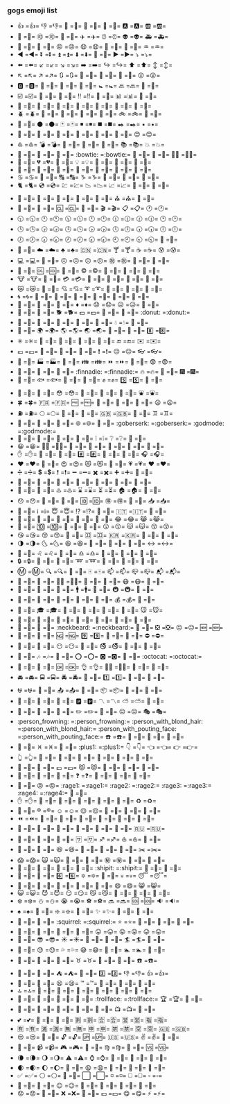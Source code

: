### gogs emoji list
 -  :+1: =:+1:= :-1: =:-1:= :100: =:100:= :1234: =:1234:= :8ball: =:8ball:= :a: =:a:= :ab: =:ab:=
 -  :abcd: =:abcd:= :accept: =:accept:= :aerial_tramway: =:aerial_tramway:= :airplane: =:airplane:= :alarm_clock: =:alarm_clock:= :alien: =:alien:= :ambulance: =:ambulance:=
 -  :angel: =:angel:= :anger: =:anger:= :angry: =:angry:= :anguished: =:anguished:= :ant: =:ant:= :apple: =:apple:= :aquarius: =:aquarius:=
 -  :arrow_backward: =:arrow_backward:= :arrow_double_down: =:arrow_double_down:= :arrow_double_up: =:arrow_double_up:= :arrow_down: =:arrow_down:= :arrow_down_small: =:arrow_down_small:= :arrow_forward: =:arrow_forward:= :arrow_heading_down: =:arrow_heading_down:=
 -  :arrow_left: =:arrow_left:= :arrow_lower_left: =:arrow_lower_left:= :arrow_lower_right: =:arrow_lower_right:= :arrow_right: =:arrow_right:= :arrow_right_hook: =:arrow_right_hook:= :arrow_up: =:arrow_up:= :arrow_up_down: =:arrow_up_down:=
 -  :arrow_upper_left: =:arrow_upper_left:= :arrow_upper_right: =:arrow_upper_right:= :arrows_clockwise: =:arrows_clockwise:= :arrows_counterclockwise: =:arrows_counterclockwise:= :art: =:art:= :articulated_lorry: =:articulated_lorry:= :astonished: =:astonished:=
 -  :b: =:b:= :baby: =:baby:= :baby_bottle: =:baby_bottle:= :baby_chick: =:baby_chick:= :baby_symbol: =:baby_symbol:= :back: =:back:= :baggage_claim: =:baggage_claim:=
 -  :ballot_box_with_check: =:ballot_box_with_check:= :bamboo: =:bamboo:= :banana: =:banana:= :bangbang: =:bangbang:= :bank: =:bank:= :bar_chart: =:bar_chart:= :barber: =:barber:=
 -  :basketball: =:basketball:= :bath: =:bath:= :bathtub: =:bathtub:= :battery: =:battery:= :bear: =:bear:= :bee: =:bee:= :beer: =:beer:=
 -  :beetle: =:beetle:= :beginner: =:beginner:= :bell: =:bell:= :bento: =:bento:= :bicyclist: =:bicyclist:= :bike: =:bike:= :bikini: =:bikini:=
 -  :birthday: =:birthday:= :black_circle: =:black_circle:= :black_joker: =:black_joker:= :black_medium_small_square: =:black_medium_small_square:= :black_medium_square: =:black_medium_square:= :black_nib: =:black_nib:= :black_small_square: =:black_small_square:=
 -  :black_square_button: =:black_square_button:= :blossom: =:blossom:= :blowfish: =:blowfish:= :blue_book: =:blue_book:= :blue_car: =:blue_car:= :blue_heart: =:blue_heart:= :blush: =:blush:=
 -  :boat: =:boat:= :bomb: =:bomb:= :book: =:book:= :bookmark: =:bookmark:= :bookmark_tabs: =:bookmark_tabs:= :books: =:books:= :boom: =:boom:=
 -  :bouquet: =:bouquet:= :bow: =:bow:= :bowling: =:bowling:= :bowtie: =:bowtie:= :boy: =:boy:= :bread: =:bread:= :bride_with_veil: =:bride_with_veil:=
 -  :briefcase: =:briefcase:= :broken_heart: =:broken_heart:= :bug: =:bug:= :bulb: =:bulb:= :bullettrain_front: =:bullettrain_front:= :bullettrain_side: =:bullettrain_side:= :bus: =:bus:=
 -  :bust_in_silhouette: =:bust_in_silhouette:= :busts_in_silhouette: =:busts_in_silhouette:= :cactus: =:cactus:= :cake: =:cake:= :calendar: =:calendar:= :calling: =:calling:= :camel: =:camel:=
 -  :cancer: =:cancer:= :candy: =:candy:= :capital_abcd: =:capital_abcd:= :capricorn: =:capricorn:= :car: =:car:= :card_index: =:card_index:= :carousel_horse: =:carousel_horse:=
 -  :cat2: =:cat2:= :cd: =:cd:= :chart: =:chart:= :chart_with_downwards_trend: =:chart_with_downwards_trend:= :chart_with_upwards_trend: =:chart_with_upwards_trend:= :checkered_flag: =:checkered_flag:= :cherries: =:cherries:=
 -  :chestnut: =:chestnut:= :chicken: =:chicken:= :children_crossing: =:children_crossing:= :chocolate_bar: =:chocolate_bar:= :christmas_tree: =:christmas_tree:= :church: =:church:= :cinema: =:cinema:=
 -  :city_sunrise: =:city_sunrise:= :city_sunset: =:city_sunset:= :cl: =:cl:= :clap: =:clap:= :clapper: =:clapper:= :clipboard: =:clipboard:= :clock1: =:clock1:=
 -  :clock1030: =:clock1030:= :clock11: =:clock11:= :clock1130: =:clock1130:= :clock12: =:clock12:= :clock1230: =:clock1230:= :clock130: =:clock130:= :clock2: =:clock2:=
 -  :clock3: =:clock3:= :clock330: =:clock330:= :clock4: =:clock4:= :clock430: =:clock430:= :clock5: =:clock5:= :clock530: =:clock530:= :clock6: =:clock6:=
 -  :clock7: =:clock7:= :clock730: =:clock730:= :clock8: =:clock8:= :clock830: =:clock830:= :clock9: =:clock9:= :clock930: =:clock930:= :closed_book: =:closed_book:=
 -  :closed_umbrella: =:closed_umbrella:= :cloud: =:cloud:= :clubs: =:clubs:= :cn: =:cn:= :cocktail: =:cocktail:= :coffee: =:coffee:= :cold_sweat: =:cold_sweat:=
 -  :computer: =:computer:= :confetti_ball: =:confetti_ball:= :confounded: =:confounded:= :confused: =:confused:= :congratulations: =:congratulations:= :construction: =:construction:= :construction_worker: =:construction_worker:=
 -  :cookie: =:cookie:= :cool: =:cool:= :cop: =:cop:= :copyright: =:copyright:= :corn: =:corn:= :couple: =:couple:= :couple_with_heart: =:couple_with_heart:=
 -  :cow: =:cow:= :cow2: =:cow2:= :credit_card: =:credit_card:= :crescent_moon: =:crescent_moon:= :crocodile: =:crocodile:= :crossed_flags: =:crossed_flags:= :crown: =:crown:=
 -  :crying_cat_face: =:crying_cat_face:= :crystal_ball: =:crystal_ball:= :cupid: =:cupid:= :curly_loop: =:curly_loop:= :currency_exchange: =:currency_exchange:= :curry: =:curry:= :custard: =:custard:=
 -  :cyclone: =:cyclone:= :dancer: =:dancer:= :dancers: =:dancers:= :dango: =:dango:= :dart: =:dart:= :dash: =:dash:= :date: =:date:=
 -  :deciduous_tree: =:deciduous_tree:= :department_store: =:department_store:= :diamond_shape_with_a_dot_inside: =:diamond_shape_with_a_dot_inside:= :diamonds: =:diamonds:= :disappointed: =:disappointed:= :disappointed_relieved: =:disappointed_relieved:= :dizzy: =:dizzy:=
 -  :do_not_litter: =:do_not_litter:= :dog: =:dog:= :dog2: =:dog2:= :dollar: =:dollar:= :dolls: =:dolls:= :dolphin: =:dolphin:= :donut: =:donut:=
 -  :doughnut: =:doughnut:= :dragon: =:dragon:= :dragon_face: =:dragon_face:= :dress: =:dress:= :dromedary_camel: =:dromedary_camel:= :droplet: =:droplet:= :dvd: =:dvd:=
 -  :ear_of_rice: =:ear_of_rice:= :earth_africa: =:earth_africa:= :earth_americas: =:earth_americas:= :earth_asia: =:earth_asia:= :egg: =:egg:= :eggplant: =:eggplant:= :eight: =:eight:=
 -  :eight_spoked_asterisk: =:eight_spoked_asterisk:= :electric_plug: =:electric_plug:= :elephant: =:elephant:= :email: =:email:= :e-mail: =:e-mail:= :end: =:end:= :envelope: =:envelope:=
 -  :euro: =:euro:= :european_castle: =:european_castle:= :european_post_office: =:european_post_office:= :evergreen_tree: =:evergreen_tree:= :exclamation: =:exclamation:= :expressionless: =:expressionless:= :eyeglasses: =:eyeglasses:=
 -  :facepunch: =:facepunch:= :factory: =:factory:= :fallen_leaf: =:fallen_leaf:= :family: =:family:= :fast_forward: =:fast_forward:= :fax: =:fax:= :fearful: =:fearful:=
 -  :feet: =:feet:= :ferris_wheel: =:ferris_wheel:= :file_folder: =:file_folder:= :finnadie: =:finnadie:= :fire: =:fire:= :fire_engine: =:fire_engine:= :fireworks: =:fireworks:=
 -  :first_quarter_moon_with_face: =:first_quarter_moon_with_face:= :fish: =:fish:= :fish_cake: =:fish_cake:= :fishing_pole_and_fish: =:fishing_pole_and_fish:= :fist: =:fist:= :five: =:five:= :flags: =:flags:=
 -  :floppy_disk: =:floppy_disk:= :flower_playing_cards: =:flower_playing_cards:= :flushed: =:flushed:= :foggy: =:foggy:= :football: =:football:= :fork_and_knife: =:fork_and_knife:= :fountain: =:fountain:=
 -  :four_leaf_clover: =:four_leaf_clover:= :fr: =:fr:= :free: =:free:= :fried_shrimp: =:fried_shrimp:= :fries: =:fries:= :frog: =:frog:= :frowning: =:frowning:=
 -  :fuelpump: =:fuelpump:= :full_moon: =:full_moon:= :full_moon_with_face: =:full_moon_with_face:= :game_die: =:game_die:= :gb: =:gb:= :gem: =:gem:= :gemini: =:gemini:=
 -  :gift: =:gift:= :gift_heart: =:gift_heart:= :girl: =:girl:= :globe_with_meridians: =:globe_with_meridians:= :goat: =:goat:= :goberserk: =:goberserk:= :godmode: =:godmode:=
 -  :grapes: =:grapes:= :green_apple: =:green_apple:= :green_book: =:green_book:= :green_heart: =:green_heart:= :grey_exclamation: =:grey_exclamation:= :grey_question: =:grey_question:= :grimacing: =:grimacing:=
 -  :grinning: =:grinning:= :guardsman: =:guardsman:= :guitar: =:guitar:= :gun: =:gun:= :haircut: =:haircut:= :hamburger: =:hamburger:= :hammer: =:hammer:=
 -  :hand: =:hand:= :handbag: =:handbag:= :hankey: =:hankey:= :hash: =:hash:= :hatched_chick: =:hatched_chick:= :hatching_chick: =:hatching_chick:= :headphones: =:headphones:=
 -  :heart: =:heart:= :heart_decoration: =:heart_decoration:= :heart_eyes: =:heart_eyes:= :heart_eyes_cat: =:heart_eyes_cat:= :heartbeat: =:heartbeat:= :heartpulse: =:heartpulse:= :hearts: =:hearts:=
 -  :heavy_division_sign: =:heavy_division_sign:= :heavy_dollar_sign: =:heavy_dollar_sign:= :heavy_exclamation_mark: =:heavy_exclamation_mark:= :heavy_minus_sign: =:heavy_minus_sign:= :heavy_multiplication_x: =:heavy_multiplication_x:= :heavy_plus_sign: =:heavy_plus_sign:= :helicopter: =:helicopter:=
 -  :hibiscus: =:hibiscus:= :high_brightness: =:high_brightness:= :high_heel: =:high_heel:= :hocho: =:hocho:= :honey_pot: =:honey_pot:= :honeybee: =:honeybee:= :horse: =:horse:=
 -  :hospital: =:hospital:= :hotel: =:hotel:= :hotsprings: =:hotsprings:= :hourglass: =:hourglass:= :hourglass_flowing_sand: =:hourglass_flowing_sand:= :house: =:house:= :house_with_garden: =:house_with_garden:=
 -  :hushed: =:hushed:= :ice_cream: =:ice_cream:= :icecream: =:icecream:= :id: =:id:= :ideograph_advantage: =:ideograph_advantage:= :imp: =:imp:= :inbox_tray: =:inbox_tray:=
 -  :information_desk_person: =:information_desk_person:= :information_source: =:information_source:= :innocent: =:innocent:= :interrobang: =:interrobang:= :iphone: =:iphone:= :it: =:it:= :izakaya_lantern: =:izakaya_lantern:=
 -  :japan: =:japan:= :japanese_castle: =:japanese_castle:= :japanese_goblin: =:japanese_goblin:= :japanese_ogre: =:japanese_ogre:= :jeans: =:jeans:= :joy: =:joy:= :joy_cat: =:joy_cat:=
 -  :key: =:key:= :keycap_ten: =:keycap_ten:= :kimono: =:kimono:= :kiss: =:kiss:= :kissing: =:kissing:= :kissing_cat: =:kissing_cat:= :kissing_closed_eyes: =:kissing_closed_eyes:=
 -  :kissing_heart: =:kissing_heart:= :kissing_smiling_eyes: =:kissing_smiling_eyes:= :koala: =:koala:= :koko: =:koko:= :kr: =:kr:= :large_blue_circle: =:large_blue_circle:= :large_blue_diamond: =:large_blue_diamond:=
 -  :last_quarter_moon: =:last_quarter_moon:= :last_quarter_moon_with_face: =:last_quarter_moon_with_face:= :laughing: =:laughing:= :leaves: =:leaves:= :ledger: =:ledger:= :left_luggage: =:left_luggage:= :left_right_arrow: =:left_right_arrow:=
 -  :lemon: =:lemon:= :leo: =:leo:= :leopard: =:leopard:= :libra: =:libra:= :light_rail: =:light_rail:= :link: =:link:= :lips: =:lips:=
 -  :lock: =:lock:= :lock_with_ink_pen: =:lock_with_ink_pen:= :lollipop: =:lollipop:= :loop: =:loop:= :loudspeaker: =:loudspeaker:= :love_hotel: =:love_hotel:= :love_letter: =:love_letter:=
 -  :m: =:m:= :mag: =:mag:= :mag_right: =:mag_right:= :mahjong: =:mahjong:= :mailbox: =:mailbox:= :mailbox_closed: =:mailbox_closed:= :mailbox_with_mail: =:mailbox_with_mail:=
 -  :man: =:man:= :man_with_gua_pi_mao: =:man_with_gua_pi_mao:= :man_with_turban: =:man_with_turban:= :mans_shoe: =:mans_shoe:= :maple_leaf: =:maple_leaf:= :mask: =:mask:= :massage: =:massage:=
 -  :mega: =:mega:= :melon: =:melon:= :memo: =:memo:= :mens: =:mens:= :metal: =:metal:= :metro: =:metro:= :microphone: =:microphone:=
 -  :milky_way: =:milky_way:= :minibus: =:minibus:= :minidisc: =:minidisc:= :mobile_phone_off: =:mobile_phone_off:= :money_with_wings: =:money_with_wings:= :moneybag: =:moneybag:= :monkey: =:monkey:=
 -  :monorail: =:monorail:= :mortar_board: =:mortar_board:= :mount_fuji: =:mount_fuji:= :mountain_bicyclist: =:mountain_bicyclist:= :mountain_cableway: =:mountain_cableway:= :mountain_railway: =:mountain_railway:= :mouse: =:mouse:=
 -  :movie_camera: =:movie_camera:= :moyai: =:moyai:= :muscle: =:muscle:= :mushroom: =:mushroom:= :musical_keyboard: =:musical_keyboard:= :musical_note: =:musical_note:= :musical_score: =:musical_score:=
 -  :nail_care: =:nail_care:= :name_badge: =:name_badge:= :neckbeard: =:neckbeard:= :necktie: =:necktie:= :negative_squared_cross_mark: =:negative_squared_cross_mark:= :neutral_face: =:neutral_face:= :new: =:new:=
 -  :new_moon_with_face: =:new_moon_with_face:= :newspaper: =:newspaper:= :ng: =:ng:= :nine: =:nine:= :no_bell: =:no_bell:= :no_bicycles: =:no_bicycles:= :no_entry: =:no_entry:=
 -  :no_good: =:no_good:= :no_mobile_phones: =:no_mobile_phones:= :no_mouth: =:no_mouth:= :no_pedestrians: =:no_pedestrians:= :no_smoking: =:no_smoking:= :non-potable_water: =:non-potable_water:= :nose: =:nose:=
 -  :notebook_with_decorative_cover: =:notebook_with_decorative_cover:= :notes: =:notes:= :nut_and_bolt: =:nut_and_bolt:= :o: =:o:= :o2: =:o2:= :ocean: =:ocean:= :octocat: =:octocat:=
 -  :oden: =:oden:= :office: =:office:= :ok: =:ok:= :ok_hand: =:ok_hand:= :ok_woman: =:ok_woman:= :older_man: =:older_man:= :older_woman: =:older_woman:=
 -  :oncoming_automobile: =:oncoming_automobile:= :oncoming_bus: =:oncoming_bus:= :oncoming_police_car: =:oncoming_police_car:= :oncoming_taxi: =:oncoming_taxi:= :one: =:one:= :open_file_folder: =:open_file_folder:= :open_hands: =:open_hands:=
 -  :ophiuchus: =:ophiuchus:= :orange_book: =:orange_book:= :outbox_tray: =:outbox_tray:= :ox: =:ox:= :package: =:package:= :page_facing_up: =:page_facing_up:= :page_with_curl: =:page_with_curl:=
 -  :palm_tree: =:palm_tree:= :panda_face: =:panda_face:= :paperclip: =:paperclip:= :parking: =:parking:= :part_alternation_mark: =:part_alternation_mark:= :partly_sunny: =:partly_sunny:= :passport_control: =:passport_control:=
 -  :peach: =:peach:= :pear: =:pear:= :pencil: =:pencil:= :pencil2: =:pencil2:= :penguin: =:penguin:= :pensive: =:pensive:= :performing_arts: =:performing_arts:=
 -  :person_frowning: =:person_frowning:= :person_with_blond_hair: =:person_with_blond_hair:= :person_with_pouting_face: =:person_with_pouting_face:= :phone: =:phone:= :pig: =:pig:= :pig_nose: =:pig_nose:= :pig2: =:pig2:=
 -  :pineapple: =:pineapple:= :pisces: =:pisces:= :pizza: =:pizza:= :plus1: =:plus1:= :point_down: =:point_down:= :point_left: =:point_left:= :point_right: =:point_right:=
 -  :point_up_2: =:point_up_2:= :police_car: =:police_car:= :poodle: =:poodle:= :poop: =:poop:= :post_office: =:post_office:= :postal_horn: =:postal_horn:= :postbox: =:postbox:=
 -  :pouch: =:pouch:= :poultry_leg: =:poultry_leg:= :pound: =:pound:= :pouting_cat: =:pouting_cat:= :pray: =:pray:= :princess: =:princess:= :punch: =:punch:=
 -  :purse: =:purse:= :pushpin: =:pushpin:= :put_litter_in_its_place: =:put_litter_in_its_place:= :question: =:question:= :rabbit: =:rabbit:= :rabbit2: =:rabbit2:= :racehorse: =:racehorse:=
 -  :radio_button: =:radio_button:= :rage: =:rage:= :rage1: =:rage1:= :rage2: =:rage2:= :rage3: =:rage3:= :rage4: =:rage4:= :railway_car: =:railway_car:=
 -  :raised_hand: =:raised_hand:= :raised_hands: =:raised_hands:= :raising_hand: =:raising_hand:= :ram: =:ram:= :ramen: =:ramen:= :rat: =:rat:= :recycle: =:recycle:=
 -  :red_circle: =:red_circle:= :registered: =:registered:= :relaxed: =:relaxed:= :relieved: =:relieved:= :repeat: =:repeat:= :repeat_one: =:repeat_one:= :restroom: =:restroom:=
 -  :rewind: =:rewind:= :ribbon: =:ribbon:= :rice: =:rice:= :rice_ball: =:rice_ball:= :rice_cracker: =:rice_cracker:= :rice_scene: =:rice_scene:= :ring: =:ring:=
 -  :roller_coaster: =:roller_coaster:= :rooster: =:rooster:= :rose: =:rose:= :rotating_light: =:rotating_light:= :round_pushpin: =:round_pushpin:= :rowboat: =:rowboat:= :ru: =:ru:=
 -  :runner: =:runner:= :running: =:running:= :running_shirt_with_sash: =:running_shirt_with_sash:= :sa: =:sa:= :sagittarius: =:sagittarius:= :sailboat: =:sailboat:= :sake: =:sake:=
 -  :santa: =:santa:= :satellite: =:satellite:= :satisfied: =:satisfied:= :saxophone: =:saxophone:= :school: =:school:= :school_satchel: =:school_satchel:= :scissors: =:scissors:=
 -  :scream: =:scream:= :scream_cat: =:scream_cat:= :scroll: =:scroll:= :seat: =:seat:= :secret: =:secret:= :see_no_evil: =:see_no_evil:= :seedling: =:seedling:=
 -  :shaved_ice: =:shaved_ice:= :sheep: =:sheep:= :shell: =:shell:= :ship: =:ship:= :shipit: =:shipit:= :shirt: =:shirt:= :shit: =:shit:=
 -  :shower: =:shower:= :signal_strength: =:signal_strength:= :six: =:six:= :six_pointed_star: =:six_pointed_star:= :ski: =:ski:= :skull: =:skull:= :sleeping: =:sleeping:=
 -  :slot_machine: =:slot_machine:= :small_blue_diamond: =:small_blue_diamond:= :small_orange_diamond: =:small_orange_diamond:= :small_red_triangle: =:small_red_triangle:= :small_red_triangle_down: =:small_red_triangle_down:= :smile: =:smile:= :smile_cat: =:smile_cat:=
 -  :smiley_cat: =:smiley_cat:= :smiling_imp: =:smiling_imp:= :smirk: =:smirk:= :smirk_cat: =:smirk_cat:= :smoking: =:smoking:= :snail: =:snail:= :snake: =:snake:=
 -  :snowflake: =:snowflake:= :snowman: =:snowman:= :sob: =:sob:= :soccer: =:soccer:= :soon: =:soon:= :sos: =:sos:= :sound: =:sound:=
 -  :spades: =:spades:= :spaghetti: =:spaghetti:= :sparkle: =:sparkle:= :sparkler: =:sparkler:= :sparkles: =:sparkles:= :sparkling_heart: =:sparkling_heart:= :speak_no_evil: =:speak_no_evil:=
 -  :speech_balloon: =:speech_balloon:= :speedboat: =:speedboat:= :squirrel: =:squirrel:= :star: =:star:= :star2: =:star2:= :stars: =:stars:= :station: =:station:=
 -  :steam_locomotive: =:steam_locomotive:= :stew: =:stew:= :straight_ruler: =:straight_ruler:= :strawberry: =:strawberry:= :stuck_out_tongue: =:stuck_out_tongue:= :stuck_out_tongue_closed_eyes: =:stuck_out_tongue_closed_eyes:= :stuck_out_tongue_winking_eye: =:stuck_out_tongue_winking_eye:=
 -  :sunflower: =:sunflower:= :sunglasses: =:sunglasses:= :sunny: =:sunny:= :sunrise: =:sunrise:= :sunrise_over_mountains: =:sunrise_over_mountains:= :surfer: =:surfer:= :sushi: =:sushi:=
 -  :suspension_railway: =:suspension_railway:= :sweat: =:sweat:= :sweat_drops: =:sweat_drops:= :sweat_smile: =:sweat_smile:= :sweet_potato: =:sweet_potato:= :swimmer: =:swimmer:= :symbols: =:symbols:=
 -  :tada: =:tada:= :tanabata_tree: =:tanabata_tree:= :tangerine: =:tangerine:= :taurus: =:taurus:= :taxi: =:taxi:= :tea: =:tea:= :telephone: =:telephone:=
 -  :telescope: =:telescope:= :tennis: =:tennis:= :tent: =:tent:= :thought_balloon: =:thought_balloon:= :three: =:three:= :thumbsdown: =:thumbsdown:= :thumbsup: =:thumbsup:=
 -  :tiger: =:tiger:= :tiger2: =:tiger2:= :tired_face: =:tired_face:= :tm: =:tm:= :toilet: =:toilet:= :tokyo_tower: =:tokyo_tower:= :tomato: =:tomato:=
 -  :top: =:top:= :tophat: =:tophat:= :tractor: =:tractor:= :traffic_light: =:traffic_light:= :train: =:train:= :train2: =:train2:= :tram: =:tram:=
 -  :triangular_ruler: =:triangular_ruler:= :trident: =:trident:= :triumph: =:triumph:= :trolleybus: =:trolleybus:= :trollface: =:trollface:= :trophy: =:trophy:= :tropical_drink: =:tropical_drink:=
 -  :truck: =:truck:= :trumpet: =:trumpet:= :tshirt: =:tshirt:= :tulip: =:tulip:= :turtle: =:turtle:= :tv: =:tv:= :twisted_rightwards_arrows: =:twisted_rightwards_arrows:=
 -  :two_hearts: =:two_hearts:= :two_men_holding_hands: =:two_men_holding_hands:= :two_women_holding_hands: =:two_women_holding_hands:= :u5272: =:u5272:= :u5408: =:u5408:= :u55b6: =:u55b6:= :u6307: =:u6307:=
 -  :u6709: =:u6709:= :u6e80: =:u6e80:= :u7121: =:u7121:= :u7533: =:u7533:= :u7981: =:u7981:= :u7a7a: =:u7a7a:= :uk: =:uk:=
 -  :unamused: =:unamused:= :underage: =:underage:= :unlock: =:unlock:= :up: =:up:= :us: =:us:= :v: =:v:= :vertical_traffic_light: =:vertical_traffic_light:=
 -  :vibration_mode: =:vibration_mode:= :video_camera: =:video_camera:= :video_game: =:video_game:= :violin: =:violin:= :virgo: =:virgo:= :volcano: =:volcano:= :vs: =:vs:=
 -  :waning_crescent_moon: =:waning_crescent_moon:= :waning_gibbous_moon: =:waning_gibbous_moon:= :warning: =:warning:= :watch: =:watch:= :water_buffalo: =:water_buffalo:= :watermelon: =:watermelon:= :wave: =:wave:=
 -  :waxing_crescent_moon: =:waxing_crescent_moon:= :waxing_gibbous_moon: =:waxing_gibbous_moon:= :wc: =:wc:= :weary: =:weary:= :wedding: =:wedding:= :whale: =:whale:= :whale2: =:whale2:=
 -  :white_check_mark: =:white_check_mark:= :white_circle: =:white_circle:= :white_flower: =:white_flower:= :white_large_square: =:white_large_square:= :white_medium_small_square: =:white_medium_small_square:= :white_medium_square: =:white_medium_square:= :white_small_square: =:white_small_square:=
 -  :wind_chime: =:wind_chime:= :wine_glass: =:wine_glass:= :wink: =:wink:= :wolf: =:wolf:= :woman: =:woman:= :womans_clothes: =:womans_clothes:= :womans_hat: =:womans_hat:=
 -  :worried: =:worried:= :wrench: =:wrench:= :x: =:x:= :yellow_heart: =:yellow_heart:= :yen: =:yen:= :yum: =:yum:= :zap: =:zap:=
